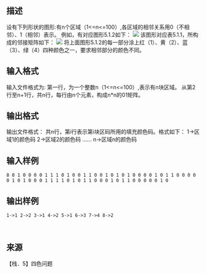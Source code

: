 ## 描述

设有下列形状的图形:有n个区域（1<=n<=100）,各区域的相邻关系用0（不相邻）、1（相邻）表示。 例如，有对应图形5.1.2如下： <img border=0 src=http://60.191.162.158:8080/JudgeOnline/images/p1264b.gif> 该图形对应表5.1.1，所构成的邻接矩阵如下： <img border=0 src=http://60.191.162.158:8080/JudgeOnline/images/p1264a.gif> 将上面图形5.1.2的每一部分涂上红（1）、黄（2）、蓝（3）、绿（4）四种颜色之一，要求相邻部分的颜色不同。 

## 输入格式

输入文件格式为: 第一行，为一个整数n（1<=n<=100）,表示有n块区域。 从第2行至n+1行，共n行，每行由n个元素，构成n*n的01矩阵。 

## 输出格式

输出文件格式： 共n行，第i行表示第i块区码所用的填充颜色码。格式如下： 1->区域1的颜色码 2->区域2的颜色码 …… n->区域n的颜色码 

## 输入样例

```plaintext
8 0 1 0 0 0 0 1 1 1 0 1 0 0 1 1 0 0 1 0 1 0 1 0 0 0 0 1 0 1 1 0 0 0 0 0 1 0 1 0 0 0 1 1 1 1 0 1 0 1 1 0 0 0 1 0 1 1 0 0 0 0 0 1 0 
```

## 输出样例

```plaintext
1->1 2->2 3->1 4->2 5->1 6->3 7->4 8->2 
```



 

## 来源

【栈．5】四色问题

